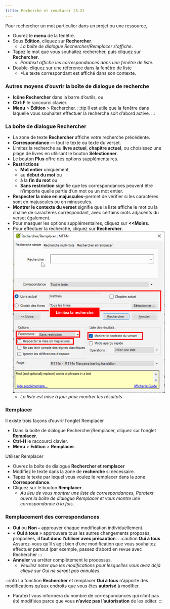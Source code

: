 ```yaml
---
title: Recherche et remplacer (5.2)
---
```

Pour rechercher un mot particulier dans un projet ou une ressource,

-   Ouvrez le **menu** de la fenêtre.
-   Sous **Édition**, cliquez sur **Rechercher**.
    -  *La boîte de dialogue Rechercher/Remplacer s’affiche*.
-   Tapez le mot que vous souhaitez rechercher, puis cliquez sur **Rechercher**.
    -  *Paratext affiche les correspondances dans une fenêtre de liste*.
-   Double-cliquez sur une référence dans la fenêtre de liste
    -  *Le texte correspondant est affiché dans son contexte.

### Autres moyens d’ouvrir la boîte de dialogue de recherche

-  **Icône Rechercher** dans la barre d’outils, ou
-  **Ctrl-F** le raccourci clavier.
-  **Menu** \> **Édition** \> Rechercher.
:::tip
Il est utile que la fenêtre dans laquelle vous souhaitez effectuer la recherche soit d’abord active.
:::
### La boîte de dialogue Rechercher

-  La zone de texte **Rechercher** affiche votre recherche précédente.
-  **Correspondance** — tout le texte ou texte du verset.
-  Limitez la recherche au **livre actuel**, **chapitre actuel**, ou choisissez une plage de livres en utilisant le bouton **Sélectionner**.
-  Le bouton **Plus** offre des options supplémentaires.
-  **Restrictions**
    -   **Mot entier** uniquement,
    -   au **début du mot** ou
    -   à la **fin du mot** ou
    -   **Sans restriction** signifie que les correspondances peuvent être n’importe quelle partie d’un mot ou un mot entier.
-  **Respecter la mise en majuscules**–permet de vérifier si les caractères sont en majuscules ou en minuscules.
-  **Montrer le contexte du verset** signifie que la liste affiche le mot ou la chaîne de caractères correspondant, avec certains mots adjacents du verset également.
-  Pour masquer les options supplémentaires, cliquez sur **\<\<Moins**.
-   Pour effectuer la recherche, cliquez sur **Rechercher**.
     ![](../media/Find.fr.png)
    -  *La liste est mise à jour pour montrer les résultats*.

### Remplacer

Il existe trois façons d’ouvrir l’onglet Remplacer

-   Dans la boîte de dialogue Rechercher/Remplacer, cliquez sur l’onglet **Remplacer**.
-   **Ctrl-H** le raccourci clavier.
-   **Menu** \> **Édition** \> **Remplacer**.

Utiliser Remplacer  
-   Ouvrez la boîte de dialogue **Rechercher et remplacer**
-   Modifiez le texte dans la zone de **recherche** si nécessaire.
-   Tapez le texte par lequel vous voulez le remplacer dans la zone **Correspondance**.
-   Cliquez sur le bouton **Remplacer**.
    -  *Au lieu de vous montrer une liste de correspondances, Paratext ouvre la boîte de dialogue Remplacer et vous montre une correspondance à la fois*.

### Remplacement des correspondances

-   **Oui** ou **Non –** approuver chaque modification individuellement.
-   « **Oui à tous** » approuvera tous les autres changements proposés, proposées, **il faut donc l’utiliser avec précaution**.
:::caution **Oui à tous**
Assurez-vous qu’il s’agit bien d’une modification que vous souhaitez effectuer partout (par exemple, passez d’abord en revue avec Rechercher
:::
-   **Annuler** va arrêter complètement le processus.
    -  *Veuillez noter que les modifications pour lesquelles vous avez déjà cliqué sur Oui ne seront pas annulées*.

:::info 
La fonction **Rechercher** et remplacer **Oui à tous** n’apporte des modifications qu’aux endroits que vous êtes **autorisé** à modifier.
-  Paratext vous informera du nombre de correspondances qui n’ont pas été modifiées parce que vous **n’aviez pas l’autorisation** de les éditer.
:::

